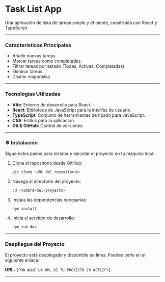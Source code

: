 # Task List App


Una aplicación de lista de tareas simple y eficiente, construida con React y TypeScript

---

### Características Principales

* Añadir nuevas tareas.
* Marcar tareas como completadas.
* Filtrar tareas por estado (Todas, Activas, Completadas).
* Eliminar tareas.
* Diseño responsivo 

---

### Tecnologías Utilizadas

* **Vite**: Entorno de desarrollo para React.
* **React**: Biblioteca de JavaScript para la interfaz de usuario.
* **TypeScript**: Conjunto de herramientas de tipado para JavaScript.
* **CSS**: Estilos para la aplicación.
* **Git & GitHub**: Control de versiones.

---

### ⚙️ Instalación

Sigue estos pasos para instalar y ejecutar el proyecto en tu máquina local.

1.  Clona el repositorio desde GitHub:
    ```bash
    git clone <URL del repositorio>
    ```

2.  Navega al directorio del proyecto:
    ```bash
    cd <nombre-del-proyecto>
    ```

3.  Instala las dependencias necesarias:
    ```bash
    npm install
    ```

4.  Inicia el servidor de desarrollo:
    ```bash
    npm run dev
    ```

---

### Despliegue del Proyecto

El proyecto está desplegado y disponible en línea. Puedes verlo en el siguiente enlace:

**URL:** `[PON AQUÍ LA URL DE TU PROYECTO EN NETLIFY]`

---
